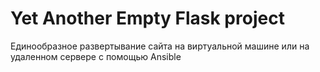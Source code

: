 # Yet Another Empty Flask project

Единообразное развертывание сайта на виртуальной машине или на удаленном сервере с помощью Ansible

